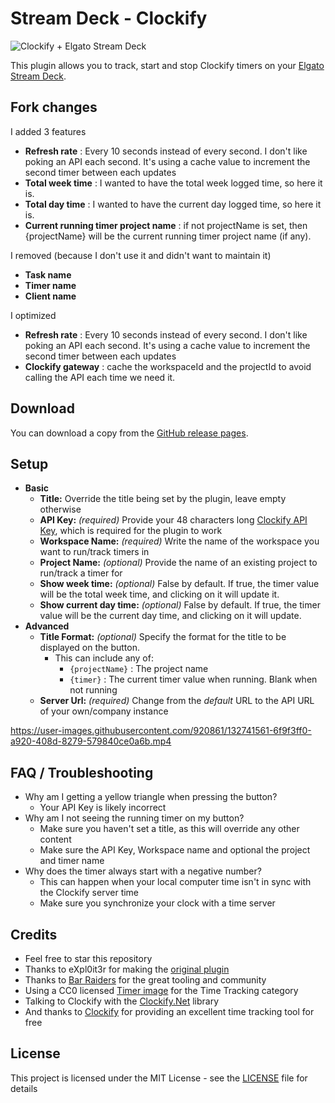 # Stream Deck - Clockify

![Clockify + Elgato Stream Deck](Docs/Clockify-GitHub-Banner.png)

This plugin allows you to track, start and stop Clockify timers on your [Elgato Stream Deck](https://www.elgato.com/en/stream-deck).

## Fork changes

I added 3 features
- **Refresh rate** : Every 10 seconds instead of every second. I don't like poking an API each second. It's using a cache value to increment the second timer between each updates
- **Total week time** : I wanted to have the total week logged time, so here it is.
- **Total day time** : I wanted to have the current day logged time, so here it is.
- **Current running timer project name** : if not projectName is set, then {projectName} will be the current running timer project name (if any).

I removed (because I don't use it and didn't want to maintain it)
- **Task name**
- **Timer name**
- **Client name**

I optimized
- **Refresh rate** : Every 10 seconds instead of every second. I don't like poking an API each second. It's using a cache value to increment the second timer between each updates
- **Clockify gateway** : cache the workspaceId and the projectId to avoid calling the API each time we need it.

## Download

You can download a copy from the [GitHub release pages](https://github.com/sponsCA/streamdeck-clockify/releases/latest).

## Setup

- **Basic**
  - **Title:** Override the title being set by the plugin, leave empty otherwise
  - **API Key:** *(required)* Provide your 48 characters long [Clockify API Key](https://clockify.me/user/settings), which is required for the plugin to work
  - **Workspace Name:** *(required)* Write the name of the workspace you want to run/track timers in
  - **Project Name:** *(optional)* Provide the name of an existing project to run/track a timer for
  - **Show week time:** *(optional)* False by default. If true, the timer value will be the total week time, and clicking on it will update it.
  - **Show current day time:** *(optional)* False by default. If true, the timer value will be the current day time, and clicking on it will update.
- **Advanced**
  - **Title Format:** *(optional)* Specify the format for the title to be displayed on the button.
    - This can include any of:
      - `{projectName}` : The project name
      - `{timer}` : The current timer value when running. Blank when not running
  - **Server Url:** *(required)* Change from the *default* URL to the API URL of your own/company instance

https://user-images.githubusercontent.com/920861/132741561-6f9f3ff0-a920-408d-8279-579840ce0a6b.mp4

## FAQ / Troubleshooting

- Why am I getting a yellow triangle when pressing the button?
  - Your API Key is likely incorrect
- Why am I not seeing the running timer on my button?
  - Make sure you haven't set a title, as this will override any other content
  - Make sure the API Key, Workspace name and optional the project and timer name
- Why does the timer always start with a negative number?
  - This can happen when your local computer time isn't in sync with the Clockify server time
  - Make sure you synchronize your clock with a time server

## Credits
- Feel free to star this repository
- Thanks to eXpl0it3r for making the [original plugin](https://github.com/eXpl0it3r/streamdeck-clockify)
- Thanks to [Bar Raiders](https://barraider.com/) for the great tooling and community
- Using a CC0 licensed [Timer image](https://www.svgrepo.com/svg/23258/timer) for the Time Tracking category
- Talking to Clockify with the [Clockify.Net](https://github.com/Morasiu/Clockify.Net) library
- And thanks to [Clockify](https://clockify.me/) for providing an excellent time tracking tool for free

## License

This project is licensed under the MIT License - see the [LICENSE](LICENSE) file for details
